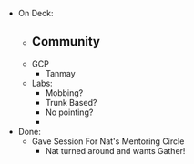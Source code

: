 - On Deck:
	- Community
		-
	- GCP
		- Tanmay
	- Labs:
		- Mobbing?
		- Trunk Based?
		- No pointing?
		-
- Done:
	- Gave Session For Nat's Mentoring Circle
		- Nat turned around and wants Gather!
